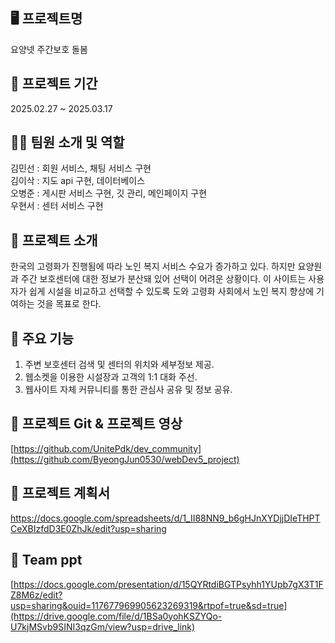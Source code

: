## :desktop_computer: 프로젝트명
요양넷 주간보호 돌봄
## :calendar: 프로젝트 기간 
2025.02.27 ~ 2025.03.17
## :technologist: 팀원 소개 및 역할 
김민선 : 회원 서비스, 채팅 서비스 구현</br>
김이삭 : 지도 api 구현, 데이터베이스 </br>
오병준 : 게시판 서비스 구현, 깃 관리, 메인페이지 구현 </br>
우현서 : 센터 서비스 구현
## :pushpin: 프로젝트 소개 
한국의 고령화가 진행됨에 따라 노인 복지 서비스 수요가 증가하고 있다. 
하지만 요양원과 주간 보호센터에 대한 정보가 분산돼 있어 선택이 어려운 상황이다. 
이 사이트는 사용자가 쉽게 시설을 비교하고 선택할 수 있도록 도와 고령화 사회에서 노인 복지 향상에 기여하는 것을 목표로 한다.
## :rocket: 주요 기능 
1. 주변 보호센터 검색 및 센터의 위치와 세부정보 제공.
2. 웹소켓을 이용한 시설장과 고객의 1:1 대화 주선.
3. 웹사이트 자체 커뮤니티를 통한 관심사 공유 및 정보 공유.
## :link: 프로젝트 Git & 프로젝트 영상 
[https://github.com/UnitePdk/dev_community](https://github.com/ByeongJun0530/webDev5_project)</br>
## :file_folder: 프로젝트 계획서 
https://docs.google.com/spreadsheets/d/1_II88NN9_b6gHJnXYDjjDIeTHPTCeXBIzfdD3E0ZhJk/edit?usp=sharing
## :file_folder: Team ppt
[https://docs.google.com/presentation/d/15QYRtdiBGTPsyhh1YUpb7gX3T1FZ8M6z/edit?usp=sharing&ouid=117677969905623269319&rtpof=true&sd=true](https://drive.google.com/file/d/1BSa0yohKSZYQo-U7kjMSvb9SINI3qzGm/view?usp=drive_link)
